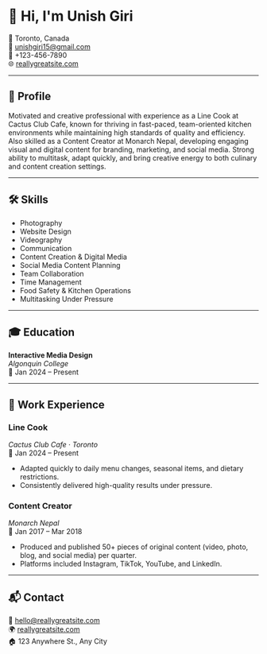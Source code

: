 # 👋 Hi, I'm Unish Giri

📍 Toronto, Canada  
📧 unishgiri15@gmail.com  
📱 +123-456-7890  
🌐 [reallygreatsite.com](http://reallygreatsite.com)  

---

## 🎯 Profile

Motivated and creative professional with experience as a Line Cook at Cactus Club Cafe, known for thriving in fast-paced, team-oriented kitchen environments while maintaining high standards of quality and efficiency. Also skilled as a Content Creator at Monarch Nepal, developing engaging visual and digital content for branding, marketing, and social media. Strong ability to multitask, adapt quickly, and bring creative energy to both culinary and content creation settings.

---

## 🛠️ Skills

- Photography  
- Website Design  
- Videography  
- Communication  
- Content Creation & Digital Media  
- Social Media Content Planning  
- Team Collaboration  
- Time Management  
- Food Safety & Kitchen Operations  
- Multitasking Under Pressure

---

## 🎓 Education

**Interactive Media Design**  
*Algonquin College*  
📆 Jan 2024 – Present

---

## 💼 Work Experience

### Line Cook  
*Cactus Club Cafe · Toronto*  
📆 Jan 2024 – Present  
- Adapted quickly to daily menu changes, seasonal items, and dietary restrictions.  
- Consistently delivered high-quality results under pressure.

### Content Creator  
*Monarch Nepal*  
📆 Jan 2017 – Mar 2018  
- Produced and published 50+ pieces of original content (video, photo, blog, and social media) per quarter.  
- Platforms included Instagram, TikTok, YouTube, and LinkedIn.

---

## 📬 Contact

📧 hello@reallygreatsite.com  
🌍 [reallygreatsite.com](http://reallygreatsite.com)  
🏠 123 Anywhere St., Any City
